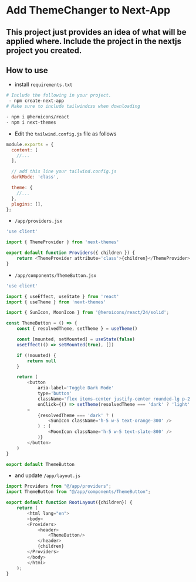 
# Add ThemeChanger to Next-App

## This project just provides an idea of ​​what will be applied where. Include the project in the nextjs project you created.


## How to use

- install  `requirements.txt`

```bash
# Include the following in your project.
 - npm create-next-app
# Make sure to include tailwindcss when downloading

- npm i @heroicons/react
- npm i next-themes
```

- Edit the `tailwind.config.js` file as follows

```javascript
module.exports = {
  content: [
    //...
  ],

  // add this line your tailwind.config.js
  darkMode: 'class',

  theme: {
    //...
  },
  plugins: [],
};
```

- `/app/providers.jsx`

```javascript
'use client'

import { ThemeProvider } from 'next-themes'

export default function Providers({ children }) {
    return <ThemeProvider attribute='class'>{children}</ThemeProvider>
}
```

- `/app/components/ThemeButton.jsx`

```javascript
'use client'

import { useEffect, useState } from 'react'
import { useTheme } from 'next-themes'

import { SunIcon, MoonIcon } from '@heroicons/react/24/solid';

const ThemeButton = () => {
    const { resolvedTheme, setTheme } = useTheme()

    const [mounted, setMounted] = useState(false)
    useEffect(() => setMounted(true), [])

    if (!mounted) {
        return null
    }

    return (
        <button
            aria-label='Toggle Dark Mode'
            type='button'
            className='flex items-center justify-center rounded-lg p-2 transition-colors hover:bg-zinc-100 dark:hover:bg-zinc-700'
            onClick={() => setTheme(resolvedTheme === 'dark' ? 'light' : 'dark')}
        >
            {resolvedTheme === 'dark' ? (
                <SunIcon className='h-5 w-5 text-orange-300' />
            ) : (
                <MoonIcon className='h-5 w-5 text-slate-800' />
            )}
        </button>
    )
}

export default ThemeButton

```

- and update `/app/layout.js`

```javascript
import Providers from "@/app/providers";
import ThemeButton from "@/app/components/ThemeButton";

export default function RootLayout({children}) {
    return (
        <html lang="en">
        <body>
        <Providers>
            <header>
                <ThemeButton/>
            </header>
            {children}
        </Providers>
        </body>
        </html>
    );
}

```